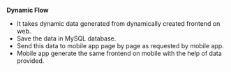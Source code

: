 **Dynamic Flow**

- It takes dynamic data generated from dynamically created frontend on web.
- Save the data in MySQL database.
- Send this data to mobile app page by page as requested by mobile app.
- Mobile app generate the same frontend on mobile with the help of data provided.
